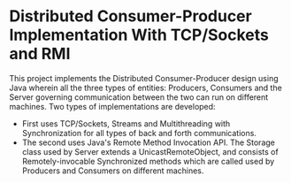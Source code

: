 # Distributed Consumer-Producer Implementation With TCP/Sockets and RMI

This project implements the Distributed Consumer-Producer design using Java wherein all the three types of entities: Producers, Consumers and the Server governing communication between the two can run on different machines.
Two types of implementations are developed:
* First uses TCP/Sockets, Streams and Multithreading with Synchronization for all types of back and forth communications.
* The second uses Java's Remote Method Invocation API. The Storage class used by Server extends a UnicastRemoteObject, and consists of Remotely-invocable Synchronized methods which are called used by Producers and Consumers on different machines.
